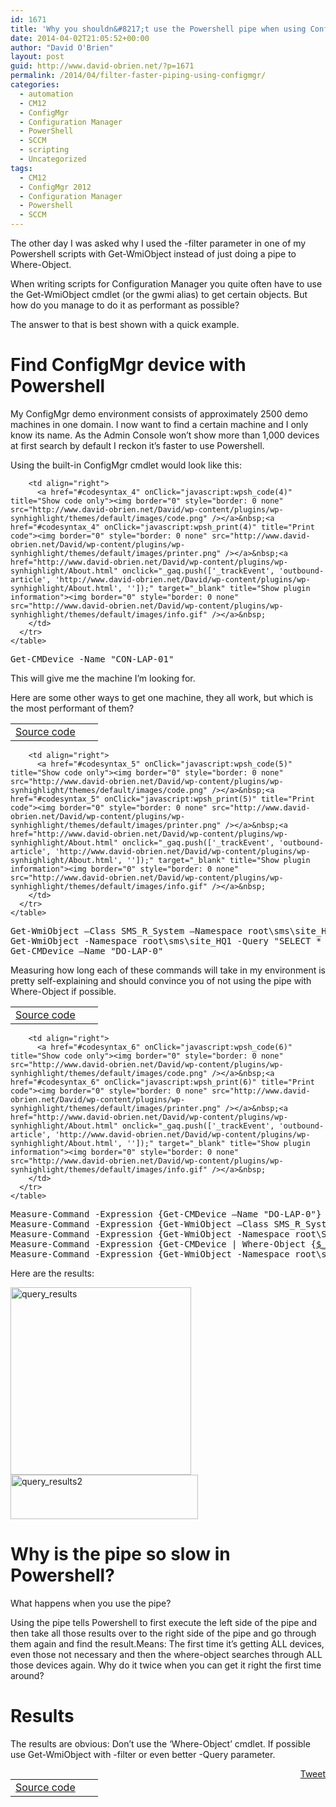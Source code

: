 ```yaml
---
id: 1671
title: 'Why you shouldn&#8217;t use the Powershell pipe when using ConfigMgr'
date: 2014-04-02T21:05:52+00:00
author: "David O'Brien"
layout: post
guid: http://www.david-obrien.net/?p=1671
permalink: /2014/04/filter-faster-piping-using-configmgr/
categories:
  - automation
  - CM12
  - ConfigMgr
  - Configuration Manager
  - PowerShell
  - SCCM
  - scripting
  - Uncategorized
tags:
  - CM12
  - ConfigMgr 2012
  - Configuration Manager
  - Powershell
  - SCCM
---
```

The other day I was asked why I used the -filter parameter in one of my Powershell scripts with Get-WmiObject instead of just doing a pipe to Where-Object.

When writing scripts for Configuration Manager you quite often have to use the Get-WmiObject cmdlet (or the gwmi alias) to get certain objects. But how do you manage to do it as performant as possible?

The answer to that is best shown with a quick example.

# Find ConfigMgr device with Powershell

My ConfigMgr demo environment consists of approximately 2500 demo machines in one domain. I now want to find a certain machine and I only know its name. As the Admin Console won&#8217;t show more than 1,000 devices at first search by default I reckon it&#8217;s faster to use Powershell.

Using the built-in ConfigMgr cmdlet would look like this:
  


<div id="wpshdo_4" class="wp-synhighlighter-outer">
  <div id="wpshdt_4" class="wp-synhighlighter-expanded">
    <table border="0" width="100%">
      <tr>
        <td align="left" width="80%">
          <a name="#codesyntax_4"></a><a id="wpshat_4" class="wp-synhighlighter-title" href="#codesyntax_4"  onClick="javascript:wpsh_toggleBlock(4)" title="Click to show/hide code block">Source code</a>
        </td>
        
        <td align="right">
          <a href="#codesyntax_4" onClick="javascript:wpsh_code(4)" title="Show code only"><img border="0" style="border: 0 none" src="http://www.david-obrien.net/David/wp-content/plugins/wp-synhighlight/themes/default/images/code.png" /></a>&nbsp;<a href="#codesyntax_4" onClick="javascript:wpsh_print(4)" title="Print code"><img border="0" style="border: 0 none" src="http://www.david-obrien.net/David/wp-content/plugins/wp-synhighlight/themes/default/images/printer.png" /></a>&nbsp;<a href="http://www.david-obrien.net/David/wp-content/plugins/wp-synhighlight/About.html" onclick="_gaq.push(['_trackEvent', 'outbound-article', 'http://www.david-obrien.net/David/wp-content/plugins/wp-synhighlight/About.html', '']);" target="_blank" title="Show plugin information"><img border="0" style="border: 0 none" src="http://www.david-obrien.net/David/wp-content/plugins/wp-synhighlight/themes/default/images/info.gif" /></a>&nbsp;
        </td>
      </tr>
    </table>
  </div>
  
  <div id="wpshdi_4" class="wp-synhighlighter-inner" style="display: block;">
    <pre class="powershell" style="font-family:monospace;">Get<span class="sy0">-</span>CMDevice <span class="kw5">-Name</span> <span class="st0">"CON-LAP-01"</span></pre>
  </div>
</div>

This will give me the machine I&#8217;m looking for.

Here are some other ways to get one machine, they all work, but which is the most performant of them?

<div id="wpshdo_5" class="wp-synhighlighter-outer">
  <div id="wpshdt_5" class="wp-synhighlighter-expanded">
    <table border="0" width="100%">
      <tr>
        <td align="left" width="80%">
          <a name="#codesyntax_5"></a><a id="wpshat_5" class="wp-synhighlighter-title" href="#codesyntax_5"  onClick="javascript:wpsh_toggleBlock(5)" title="Click to show/hide code block">Source code</a>
        </td>
        
        <td align="right">
          <a href="#codesyntax_5" onClick="javascript:wpsh_code(5)" title="Show code only"><img border="0" style="border: 0 none" src="http://www.david-obrien.net/David/wp-content/plugins/wp-synhighlight/themes/default/images/code.png" /></a>&nbsp;<a href="#codesyntax_5" onClick="javascript:wpsh_print(5)" title="Print code"><img border="0" style="border: 0 none" src="http://www.david-obrien.net/David/wp-content/plugins/wp-synhighlight/themes/default/images/printer.png" /></a>&nbsp;<a href="http://www.david-obrien.net/David/wp-content/plugins/wp-synhighlight/About.html" onclick="_gaq.push(['_trackEvent', 'outbound-article', 'http://www.david-obrien.net/David/wp-content/plugins/wp-synhighlight/About.html', '']);" target="_blank" title="Show plugin information"><img border="0" style="border: 0 none" src="http://www.david-obrien.net/David/wp-content/plugins/wp-synhighlight/themes/default/images/info.gif" /></a>&nbsp;
        </td>
      </tr>
    </table>
  </div>
  
  <div id="wpshdi_5" class="wp-synhighlighter-inner" style="display: block;">
    <pre class="powershell" style="font-family:monospace;"><span class="kw1">Get-WmiObject</span> –Class SMS_R_System –Namespace root\sms\site_HQ1 <span class="sy0">|</span> <span class="kw1">Where-Object</span> <span class="br0">&#123;</span><a href="about:blank"><span class="kw6">$_</span></a>.Name –eq „DO<span class="sy0">-</span>LAP<span class="sy0">-</span>0“<span class="br0">&#125;</span>
<span class="kw1">Get-WmiObject</span> <span class="kw5">-Namespace</span> root\sms\site_HQ1 <span class="kw5">-Query</span> <span class="st0">"SELECT * FROM SMS_R_System where name='DO-LAP-0'"</span>
Get<span class="sy0">-</span>CMDevice –Name <span class="st0">"DO-LAP-0"</span></pre>
  </div>
</div>

Measuring how long each of these commands will take in my environment is pretty self-explaining and should convince you of not using the pipe with Where-Object if possible.

<div id="wpshdo_6" class="wp-synhighlighter-outer">
  <div id="wpshdt_6" class="wp-synhighlighter-expanded">
    <table border="0" width="100%">
      <tr>
        <td align="left" width="80%">
          <a name="#codesyntax_6"></a><a id="wpshat_6" class="wp-synhighlighter-title" href="#codesyntax_6"  onClick="javascript:wpsh_toggleBlock(6)" title="Click to show/hide code block">Source code</a>
        </td>
        
        <td align="right">
          <a href="#codesyntax_6" onClick="javascript:wpsh_code(6)" title="Show code only"><img border="0" style="border: 0 none" src="http://www.david-obrien.net/David/wp-content/plugins/wp-synhighlight/themes/default/images/code.png" /></a>&nbsp;<a href="#codesyntax_6" onClick="javascript:wpsh_print(6)" title="Print code"><img border="0" style="border: 0 none" src="http://www.david-obrien.net/David/wp-content/plugins/wp-synhighlight/themes/default/images/printer.png" /></a>&nbsp;<a href="http://www.david-obrien.net/David/wp-content/plugins/wp-synhighlight/About.html" onclick="_gaq.push(['_trackEvent', 'outbound-article', 'http://www.david-obrien.net/David/wp-content/plugins/wp-synhighlight/About.html', '']);" target="_blank" title="Show plugin information"><img border="0" style="border: 0 none" src="http://www.david-obrien.net/David/wp-content/plugins/wp-synhighlight/themes/default/images/info.gif" /></a>&nbsp;
        </td>
      </tr>
    </table>
  </div>
  
  <div id="wpshdi_6" class="wp-synhighlighter-inner" style="display: block;">
    <pre class="powershell" style="font-family:monospace;"><span class="kw1">Measure-Command</span> <span class="kw5">-Expression</span> <span class="br0">&#123;</span>Get<span class="sy0">-</span>CMDevice –Name <span class="st0">"DO-LAP-0"</span><span class="br0">&#125;</span>
<span class="kw1">Measure-Command</span> <span class="kw5">-Expression</span> <span class="br0">&#123;</span><span class="kw1">Get-WmiObject</span> –Class SMS_R_System –Namespace root\sms\site_HQ1  <span class="sy0">|</span> <span class="kw3">where</span> <span class="br0">&#123;</span><a href="about:blank"><span class="kw6">$_</span></a>.Name –eq „DO<span class="sy0">-</span>LAP<span class="sy0">-</span>0“<span class="br0">&#125;</span><span class="br0">&#125;</span>
<span class="kw1">Measure-Command</span> <span class="kw5">-Expression</span> <span class="br0">&#123;</span><span class="kw1">Get-WmiObject</span> <span class="kw5">-Namespace</span> root\SMS\site_HQ1 <span class="kw5">-Query</span> <span class="st0">"SELECT * FROM SMS_R_System where name='DO-LAP-0'"</span><span class="br0">&#125;</span>
<span class="kw1">Measure-Command</span> <span class="kw5">-Expression</span> <span class="br0">&#123;</span>Get<span class="sy0">-</span>CMDevice <span class="sy0">|</span> <span class="kw1">Where-Object</span> <span class="br0">&#123;</span><a href="about:blank"><span class="kw6">$_</span></a>.Name <span class="kw4">-eq</span> <span class="st0">"DO-LAP-0"</span><span class="br0">&#125;</span><span class="br0">&#125;</span>
<span class="kw1">Measure-Command</span> <span class="kw5">-Expression</span> <span class="br0">&#123;</span><span class="kw1">Get-WmiObject</span> <span class="kw5">-Namespace</span> root\sms\site_HQ1 <span class="kw5">-Class</span> SMS_R_System <span class="sy0">-</span><span class="kw3">Filter</span> <span class="st0">"name='DO-LAP-0'"</span><span class="br0">&#125;</span></pre>
  </div>
</div>

Here are the results:

<a href="http://www.david-obrien.net/wp-content/uploads/2014/04/query_results.jpg" onclick="_gaq.push(['_trackEvent', 'outbound-article', 'http://www.david-obrien.net/wp-content/uploads/2014/04/query_results.jpg', '']);" class="broken_link"><img class="img-responsive aligncenter size-medium wp-image-1690" alt="query_results" src="http://www.david-obrien.net/wp-content/uploads/2014/04/query_results-289x300.jpg" width="289" height="300" /></a><a href="http://www.david-obrien.net/wp-content/uploads/2014/04/query_results2.jpg" onclick="_gaq.push(['_trackEvent', 'outbound-article', 'http://www.david-obrien.net/wp-content/uploads/2014/04/query_results2.jpg', '']);" class="broken_link"><img class="img-responsive aligncenter size-medium wp-image-1691" alt="query_results2" src="http://www.david-obrien.net/wp-content/uploads/2014/04/query_results2-300x71.jpg" width="300" height="71" srcset="/media/2014/04/query_results2-300x71.jpg 300w, /media/2014/04/query_results2-250x59.jpg 250w, /media/2014/04/query_results2.jpg 905w" sizes="(max-width: 300px) 100vw, 300px" /></a>

# Why is the pipe so slow in Powershell?

What happens when you use the pipe?
  
Using the pipe tells Powershell to first execute the left side of the pipe and then take all those results over to the right side of the pipe and go through them again and find the result.Means: The first time it&#8217;s getting ALL devices, even those not necessary and then the where-object searches through ALL those devices again. Why do it twice when you can get it right the first time around?

# Results

The results are obvious: Don&#8217;t use the &#8216;Where-Object&#8217; cmdlet. If possible use Get-WmiObject with -filter or even better -Query parameter. 

<div style="float: right; margin-left: 10px;">
  <a href="https://twitter.com/share" onclick="_gaq.push(['_trackEvent', 'outbound-article', 'https://twitter.com/share', 'Tweet']);" class="twitter-share-button" data-hashtags="CM12,ConfigMgr+2012,Configuration+Manager,Powershell,SCCM" data-count="vertical" data-url="http://www.david-obrien.net/2014/04/filter-faster-piping-using-configmgr/">Tweet</a>
</div>
